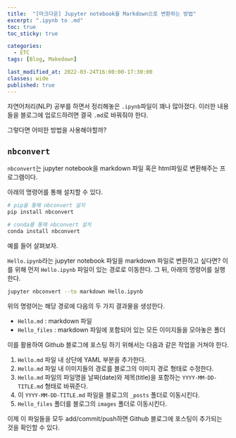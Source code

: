 ```yaml
---
title:  "[마크다운] Jupyter notebook을 Markdown으로 변환하는 방법"
excerpt: ".ipynb to .md"
toc: true
toc_sticky: true

categories:
  - ETC
tags: [Blog, Makedown]

last_modified_at: 2022-03-24T16:00:00-17:30:00
classes: wide
published: true
---
```


자연어처리(NLP) 공부를 하면서 정리해놓은 `.ipynb`파일이 꽤나 많아졌다. 이러한 내용들을 블로그에 업로드하려면 결국 `.md`로 바꿔줘야 한다.

그렇다면 어떠한 방법을 사용해야할까?

## `nbconvert`

`nbconvert`는 jupyter notebook을 markdown 파일 혹은 html파일로 변환해주는 프로그램이다.

아래의 명령어를 통해 설치할 수 있다.

```bash
# pip을 통해 nbconvert 설치
pip install nbconvert
```

```bash
# conda를 통해 nbconvert 설치
conda install nbconvert
```

예를 들어 살펴보자.

`Hello.ipynb`라는 jupyter notebook 파일을 markdown 파일로 변환하고 싶다면?
이를 위해 먼저 `Hello.ipynb` 파일이 있는 경로로 이동한다. 그 뒤, 아래의 명령어를 실행한다.

```bash
jupyter nbconvert --to markdown Hello.ipynb
```

위의 명령어는 해당 경로에 다음의 두 가지 결과물을 생성한다.

- `Hello.md` : markdown 파일
- `Hello_files` : markdown 파일에 포함되어 있는 모든 이미지들을 모아놓은 폴더

이를 활용하여 Github 블로그에 포스팅 하기 위해서는 다음과 같은 작업을 거쳐야 한다.

1. `Hello.md` 파일 내 상단에 YAML 부분을 추가한다.
2. `Hello.md` 파일 내 이미지들의 경로를 블로그의 이미지 경로 형태로 수정한다.
3. `Hello.md` 파일의 파일명을 날짜(date)와 제목(title)을 포함하는 `YYYY-MM-DD-TITLE.md` 형태로 바꿔준다.
4. 이 `YYYY-MM-DD-TITLE.md` 파일을 블로그의 `_posts` 폴더로 이동시킨다.
5. `Hello_files` 폴더를 블로그의 `images` 폴더로 이동시킨다.

이제 이 파일들을 모두 add/commit/push하면 Github 블로그에 포스팅이 추가되는 것을 확인할 수 있다.